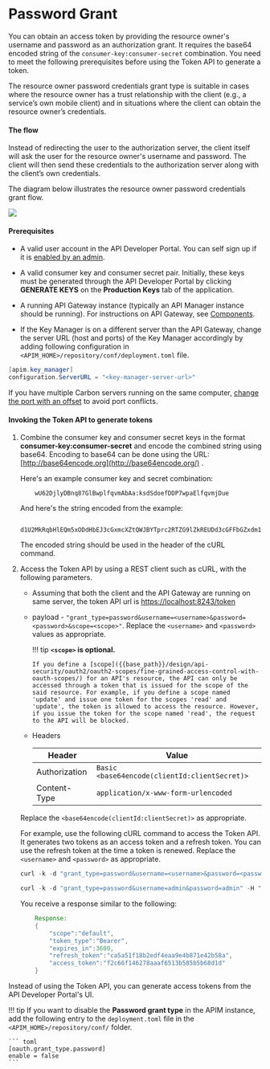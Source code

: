 # Password Grant

You can obtain an access token by providing the resource owner's username and password as an authorization grant. It requires the base64 encoded string of the `consumer-key:consumer-secret` combination. You need to meet the following prerequisites before using the Token API to generate a token.

The resource owner password credentials grant type is suitable in cases where the resource owner has a trust relationship with the client (e.g., a service’s own mobile client) and in situations where the client can obtain the resource owner’s credentials.

#### The flow

Instead of redirecting the user to the authorization server, the client itself will ask the user for the resource owner's username and password. The client will then send these credentials to the authorization server along with the client’s own credentials.

The diagram below illustrates the resource owner password credentials grant flow.

![]({{base_path}}/assets/img/learn/oauth-resource-owner-diagram.png)

#### Prerequisites

-   A valid user account in the API Developer Portal. You can self sign up if it is [enabled by an admin]({{base_path}}/consume/customizations/customizing-the-developer-portal/enabling-or-disabling-self-signup/).
-   A valid consumer key and consumer secret pair. Initially, these keys must be generated through the API Developer Portal by clicking **GENERATE KEYS** on the **Production Keys** tab of the application.
-   A running API Gateway instance (typically an API Manager instance should be running). For instructions on API Gateway, see [Components]({{base_path}}/getting-started/basic-architecture/#api-gateway).

-   If the Key Manager is on a different server than the API Gateway, change the server URL (host and ports) of the Key Manager accordingly by adding following configuration in `<APIM_HOME>/repository/conf/deployment.toml` file.

``` java
[apim.key_manager]
configuration.ServerURL = "<key-manager-server-url>"

```
If you have multiple Carbon servers running on the same computer, [change the port with an offset]({{base_path}}/install-and-setup/deploying-wso2-api-manager/changing-the-default-ports-with-offset/#changing-the-default-ports-with-offset) to avoid port conflicts.

#### Invoking the Token API to generate tokens

1.  Combine the consumer key and consumer secret keys in the format **consumer-key:consumer-secret** and encode the combined string using base64. Encoding to base64 can be done using the URL: [http://base64encode.org](http://base64encode.org/) .

    Here's an example consumer key and secret combination:     
    ```
        wU62DjlyDBnq87GlBwplfqvmAbAa:ksdSdoefDDP7wpaElfqvmjDue
    ```
    
    And here's the string encoded from the example:    

    ```
        d1U2MkRqbHlEQm5xODdHbEJ3cGxmcXZtQWJBYTprc2RTZG9lZkREUDd3cGFFbGZxdm1qRHVl
    ```
    
    The encoded string should be used in the header of the cURL command.

2.  Access the Token API by using a REST client such as cURL, with the following parameters.

    -   Assuming that both the client and the API Gateway are running on same server, the token API url is [https://localhost:8243/token](https://localhost:8243/login)
    -   payload - `"grant_type=password&username=<username>&password=<password>&scope=<scope>"`. Replace the `<username>` and `<password>` values as appropriate.

        !!! tip
            **`<scope>` is optional.**
    
            If you define a [scope]({{base_path}}/design/api-security/oauth2/oauth2-scopes/fine-grained-access-control-with-oauth-scopes/) for an API's resource, the API can only be accessed through a token that is issued for the scope of the said resource. For example, if you define a scope named 'update' and issue one token for the scopes 'read' and 'update', the token is allowed to access the resource. However, if you issue the token for the scope named 'read', the request to the API will be blocked.


    -   Headers 

        <table>
        <colgroup>
        <col style="width: 11%" />
        <col style="width: 70%" />
        </colgroup>
        <thead>
        <tr class="header">
        <th>Header</th>
        <th>Value</th>
        </tr>
        </thead>
        <tbody>
        <tr class="odd">
        <td>Authorization</td>
        <td><code>Basic &lt;base64encode(clientId:clientSecret)></code></td>
        </tr>
        <tr class="even">
        <td>Content-Type</td>
        <td><code>application/x-www-form-urlencoded</code></td>
        </tr>
        </tbody>
        </table>

    Replace the `<base64encode(clientId:clientSecret)>` as appropriate.

    For example, use the following cURL command to access the Token API. It generates two tokens as an access token and a refresh token. You can use the refresh token at the time a token is renewed. Replace the `<username>` and `<password>` as appropriate.

    ``` java tab="Format"
    curl -k -d "grant_type=password&username=<username>&password=<password>" -H "Authorization: Basic EncodeToBase64(consumer-key:consumer-secret)" -H "Content-Type: application/x-www-form-urlencoded" https://localhost:8243/token
    ```
    
    ``` java tab="Example"
    curl -k -d "grant_type=password&username=admin&password=admin" -H "Authorization: Basic d1U2MkRqbHlEQm5xODdHbEJ3cGxmcXZtQWJBYTprc2RTZG9lZkREUDd3cGFFbGZxdm1qRHVl" -H "Content-Type: application/x-www-form-urlencoded" https://localhost:8243/token
    ```

    You receive a response similar to the following:

    ``` java
        Response:
        {
            "scope":"default",
            "token_type":"Bearer",
            "expires_in":3600,
            "refresh_token":"ca5a51f18b2edf4eaa9e4b871e42b58a",
            "access_token":"f2c66f146278aaaf6513b585b5b68d1d"
        }
    ```

Instead of using the Token API, you can generate access tokens from the API Developer Portal's UI.

!!! tip
    If you want to disable the **Password grant type** in the APIM instance, add the following entry to the `deployment.toml` file in the `<APIM_HOME>/repository/conf/` folder.

    ``` toml
    [oauth.grant_type.password]
    enable = false
    ```
